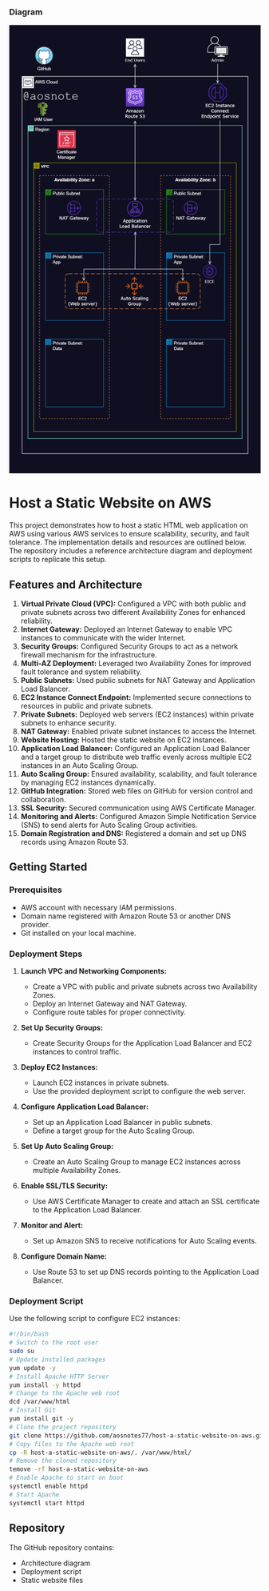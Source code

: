 ### Diagram
![Alt text](/Host_a_Static_Website_on_AWS.png)

# Host a Static Website on AWS

This project demonstrates how to host a static HTML web application on AWS using various AWS services to ensure scalability, security, and fault tolerance. The implementation details and resources are outlined below. The repository includes a reference architecture diagram and deployment scripts to replicate this setup.

## Features and Architecture

1. **Virtual Private Cloud (VPC):** Configured a VPC with both public and private subnets across two different Availability Zones for enhanced reliability.
2. **Internet Gateway:** Deployed an Internet Gateway to enable VPC instances to communicate with the wider Internet.
3. **Security Groups:** Configured Security Groups to act as a network firewall mechanism for the infrastructure.
4. **Multi-AZ Deployment:** Leveraged two Availability Zones for improved fault tolerance and system reliability.
5. **Public Subnets:** Used public subnets for NAT Gateway and Application Load Balancer.
6. **EC2 Instance Connect Endpoint:** Implemented secure connections to resources in public and private subnets.
7. **Private Subnets:** Deployed web servers (EC2 instances) within private subnets to enhance security.
8. **NAT Gateway:** Enabled private subnet instances to access the Internet.
9. **Website Hosting:** Hosted the static website on EC2 instances.
10. **Application Load Balancer:** Configured an Application Load Balancer and a target group to distribute web traffic evenly across multiple EC2 instances in an Auto Scaling Group.
11. **Auto Scaling Group:** Ensured availability, scalability, and fault tolerance by managing EC2 instances dynamically.
12. **GitHub Integration:** Stored web files on GitHub for version control and collaboration.
13. **SSL Security:** Secured communication using AWS Certificate Manager.
14. **Monitoring and Alerts:** Configured Amazon Simple Notification Service (SNS) to send alerts for Auto Scaling Group activities.
15. **Domain Registration and DNS:** Registered a domain and set up DNS records using Amazon Route 53.

## Getting Started

### Prerequisites
- AWS account with necessary IAM permissions.
- Domain name registered with Amazon Route 53 or another DNS provider.
- Git installed on your local machine.

### Deployment Steps

1. **Launch VPC and Networking Components:**
   - Create a VPC with public and private subnets across two Availability Zones.
   - Deploy an Internet Gateway and NAT Gateway.
   - Configure route tables for proper connectivity.

2. **Set Up Security Groups:**
   - Create Security Groups for the Application Load Balancer and EC2 instances to control traffic.

3. **Deploy EC2 Instances:**
   - Launch EC2 instances in private subnets.
   - Use the provided deployment script to configure the web server.

4. **Configure Application Load Balancer:**
   - Set up an Application Load Balancer in public subnets.
   - Define a target group for the Auto Scaling Group.

5. **Set Up Auto Scaling Group:**
   - Create an Auto Scaling Group to manage EC2 instances across multiple Availability Zones.

6. **Enable SSL/TLS Security:**
   - Use AWS Certificate Manager to create and attach an SSL certificate to the Application Load Balancer.

7. **Monitor and Alert:**
   - Set up Amazon SNS to receive notifications for Auto Scaling events.

8. **Configure Domain Name:**
   - Use Route 53 to set up DNS records pointing to the Application Load Balancer.

### Deployment Script
Use the following script to configure EC2 instances:

```bash
#!/bin/bash
# Switch to the root user
sudo su
# Update installed packages
yum update -y
# Install Apache HTTP Server
yum install -y httpd
# Change to the Apache web root
dcd /var/www/html
# Install Git
yum install git -y
# Clone the project repository
git clone https://github.com/aosnotes77/host-a-static-website-on-aws.git
# Copy files to the Apache web root
cp -R host-a-static-website-on-aws/. /var/www/html/
# Remove the cloned repository
temove -rf host-a-static-website-on-aws
# Enable Apache to start on boot
systemctl enable httpd
# Start Apache
systemctl start httpd
```
## Repository
The GitHub repository contains:
- Architecture diagram
- Deployment script
- Static website files



